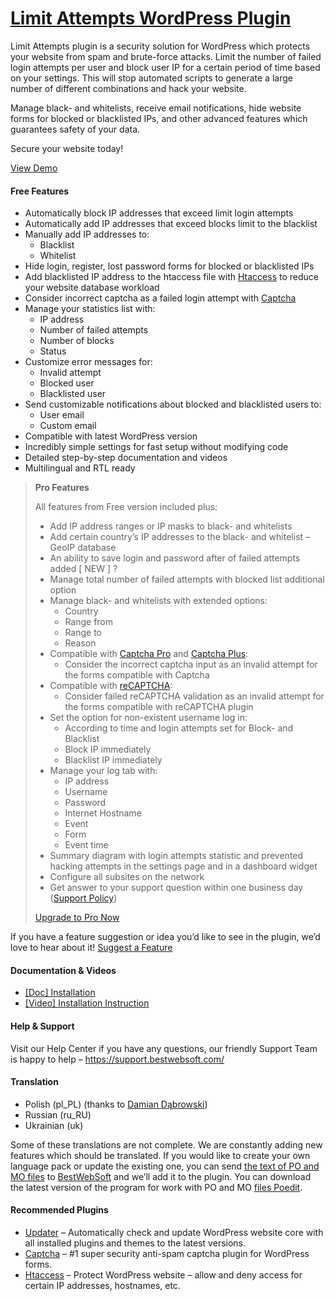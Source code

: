 <a href="https://bestwebsoft.com/products/wordpress/plugins/limit-attempts/" target=_blank>Limit Attempts WordPress Plugin</a>
========================

<p>Limit Attempts plugin is a security solution for WordPress which protects your website from spam and brute-force attacks. Limit the number of failed login attempts per user and block user IP for a certain period of time based on your settings. This will stop automated scripts to generate a large number of different combinations and hack your website.</p>
<p>Manage black- and whitelists, receive email notifications, hide website forms for blocked or blacklisted IPs, and other advanced features which guarantees safety of your data.</p>
<p>Secure your website today!</p>
<p><a href="https://bestwebsoft.com/demo-for-limit-attempts/?ref=readme" rel="nofollow">View Demo</a></p>
<p><span class="embed-youtube" style="text-align:center; display: block;"></span></p>
<h4>Free Features</h4>
<ul>
<li>Automatically block IP addresses that exceed limit login attempts</li>
<li>Automatically add IP addresses that exceed blocks limit to the blacklist</li>
<li>Manually add IP addresses to:
<ul>
<li>Blacklist</li>
<li>Whitelist</li>
</ul>
</li>
<li>Hide login, register, lost password forms for blocked or blacklisted IPs</li>
<li>Add blacklisted IP address to the htaccess file with <a href="https://bestwebsoft.com/products/wordpress/plugins/htaccess/?k=0792e5d1f813e0de1fe113076b7706fd" rel="nofollow">Htaccess</a> to reduce your website database workload</li>
<li>Consider incorrect captcha as a failed login attempt with <a href="https://bestwebsoft.com/products/wordpress/plugins/captcha/?k=4866b64ad8a5a969edaa66a4a688b46c" rel="nofollow">Captcha</a></li>
<li>Manage your statistics list with:
<ul>
<li>IP address</li>
<li>Number of failed attempts</li>
<li>Number of blocks</li>
<li>Status</li>
</ul>
</li>
<li>Customize error messages for:
<ul>
<li>Invalid attempt</li>
<li>Blocked user</li>
<li>Blacklisted user</li>
</ul>
</li>
<li>Send customizable notifications about blocked and blacklisted users to:
<ul>
<li>User email</li>
<li>Custom email</li>
</ul>
</li>
<li>Compatible with latest WordPress version</li>
<li>Incredibly simple settings for fast setup without modifying code</li>
<li>Detailed step-by-step documentation and videos</li>
<li>Multilingual and RTL ready</li>
</ul>
<blockquote>
<p><strong>Pro Features</strong></p>
<p>All features from Free version included plus:</p>
<ul>
<li>Add IP address ranges or IP masks to black- and whitelists</li>
<li>Add certain country&#8217;s IP addresses to the black- and whitelist &#8211; GeoIP database</li>
<li>An ability to save login and password after of failed attempts added [ NEW ] ?</li>
<li>Manage total number of failed attempts with blocked list additional option</li>
<li>Manage black- and whitelists with extended options:
<ul>
<li>Country</li>
<li>Range from</li>
<li>Range to</li>
<li>Reason</li>
</ul>
</li>
<li>Compatible with <a href="https://bestwebsoft.com/products/wordpress/plugins/captcha/?k=4866b64ad8a5a969edaa66a4a688b46c" rel="nofollow">Captcha Pro</a> and <a href="https://codecanyon.net/item/captcha-plus/9656420" rel="nofollow">Captcha Plus</a>:
<ul>
<li>Consider the incorrect captcha input as an invalid attempt for the forms compatible with Captcha</li>
</ul>
</li>
<li>Compatible with <a href="https://bestwebsoft.com/products/wordpress/plugins/google-captcha/?k=fd764017a5f3f57d9c307ef96b4b9935" rel="nofollow">reCAPTCHA</a>:
<ul>
<li>Consider failed reCAPTCHA validation as an invalid attempt for the forms compatible with reCAPTCHA plugin</li>
</ul>
</li>
<li>Set the option for non-existent username log in:
<ul>
<li>According to time and login attempts set for Block- and Blacklist</li>
<li>Block IP immediately</li>
<li>Blacklist IP immediately</li>
</ul>
</li>
<li>Manage your log tab with:
<ul>
<li>IP address</li>
<li>Username</li>
<li>Password</li>
<li>Internet Hostname</li>
<li>Event</li>
<li>Form</li>
<li>Event time</li>
</ul>
</li>
<li>Summary diagram with login attempts statistic and prevented hacking attempts in the settings page and in a dashboard widget</li>
<li>Configure all subsites on the network</li>
<li>Get answer to your support question within one business day (<a href="https://bestwebsoft.com/support-policy/" rel="nofollow">Support Policy</a>)</li>
</ul>
<p><a href="https://bestwebsoft.com/products/wordpress/plugins/limit-attempts/?k=cb8137a688618f00aad733d4b0b2d014" rel="nofollow">Upgrade to Pro Now</a></p>
</blockquote>
<p>If you have a feature suggestion or idea you&#8217;d like to see in the plugin, we&#8217;d love to hear about it! <a href="https://support.bestwebsoft.com/hc/en-us/requests/new" rel="nofollow">Suggest a Feature</a></p>
<h4>Documentation &amp; Videos</h4>
<ul>
<li><a href="https://docs.google.com/document/d/1-hvn6WRvWnOqj5v5pLUk7Awyu87lq5B_dO-Tv-MC9JQ/" rel="nofollow">[Doc] Installation</a></li>
<li><a href="https://www.youtube.com/watch?v=BZ9WZ3G9ves" rel="nofollow">[Video] Installation Instruction</a></li>
</ul>
<h4>Help &amp; Support</h4>
<p>Visit our Help Center if you have any questions, our friendly Support Team is happy to help &#8211; <a href="https://support.bestwebsoft.com/" rel="nofollow">https://support.bestwebsoft.com/</a></p>
<h4>Translation</h4>
<ul>
<li>Polish (pl_PL) (thanks to <a href="mailto:&#x64;&#x61;&#x62;&#101;&#107;&#049;&#056;&#049;&#x32;&#x40;&#x67;&#x6d;&#x61;&#105;&#108;&#046;&#099;&#111;&#x6d;" rel="nofollow">Damian Dąbrowski</a>)</li>
<li>Russian (ru_RU)</li>
<li>Ukrainian (uk)</li>
</ul>
<p>Some of these translations are not complete. We are constantly adding new features which should be translated. If you would like to create your own language pack or update the existing one, you can send <a href="https://codex.wordpress.org/Translating_WordPress" rel="nofollow">the text of PO and MO files</a> to <a href="https://support.bestwebsoft.com/hc/en-us/requests/new" rel="nofollow">BestWebSoft</a> and we&#8217;ll add it to the plugin. You can download the latest version of the program for work with PO and MO <a href="http://www.poedit.net/download.php" rel="nofollow">files Poedit</a>.</p>
<h4>Recommended Plugins</h4>
<ul>
<li><a href="https://bestwebsoft.com/products/wordpress/plugins/updater/?k=1babc7691c564636f8fddb7698f8f43e" rel="nofollow">Updater</a> &#8211; Automatically check and update WordPress website core with all installed plugins and themes to the latest versions.</li>
<li><a href="https://bestwebsoft.com/products/wordpress/plugins/captcha/?k=4866b64ad8a5a969edaa66a4a688b46c" rel="nofollow">Captcha</a> &#8211; #1 super security anti-spam captcha plugin for WordPress forms.</li>
<li><a href="https://bestwebsoft.com/products/wordpress/plugins/htaccess/?k=0792e5d1f813e0de1fe113076b7706fd" rel="nofollow">Htaccess</a> &#8211; Protect WordPress website &#8211; allow and deny access for certain IP addresses, hostnames, etc.</li>
</ul>
